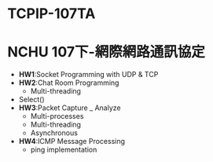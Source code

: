 # TCPIP-107TA
# NCHU 107下-網際網路通訊協定

*	**HW1**:Socket Programming with UDP & TCP
*	**HW2**:Chat Room Programming
	*	Multi-threading
  * Select()
*	**HW3**:Packet Capture _ Analyze
	*	Multi-processes
	*	Multi-threading
	*	Asynchronous
*	**HW4**:ICMP Message Processing
	*	ping implementation
